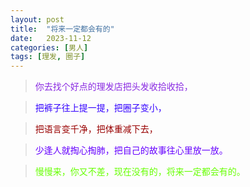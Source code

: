 ```yaml
---
layout: post
title:  "将来一定都会有的"
date:   2023-11-12
categories: [男人]
tags: [理发, 圈子]  
---
```


>  <font color="#8a2be2"> 你去找个好点的理发店把头发收拾收拾，</font> 

>  <font color="#3300ff"> 把裤子往上提一提，把圈子变小，</font> 

>  <font color="#990000"> 把语言变千净，把体重减下去，</font> 

>  <font color="#6600ff">少逢人就掏心掏肺，把自己的故事往心里放一放。</font> 

>  <font color="#66ff00"> 慢慢来，你又不差，现在没有的，将来一定都会有的。</font> 

